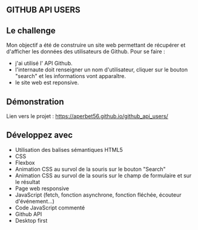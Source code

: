 ## GITHUB API USERS

## Le challenge

Mon objectif a été de construire un site web permettant de récupérer et d'afficher les données des utilisateurs de Github. Pour se faire :

- j'ai utilisé l' API Github.
- l'internaute doit renseigner un nom d'utilisateur, cliquer sur le bouton "search" et les informations vont apparaître.
- le site web est reponsive.

## Démonstration

Lien vers le projet : https://aperbet56.github.io/github_api_users/

## Développez avec

- Utilisation des balises sémantiques HTML5
- CSS
- Flexbox
- Animation CSS au survol de la souris sur le bouton "Search"
- Animation CSS au survol de la souris sur le champ de formulaire et sur le résultat
- Page web responsive
- JavaScript (fetch, fonction asynchrone, fonction fléchée, écouteur d'événement...)
- Code JavaScript commenté
- Github API
- Desktop first
